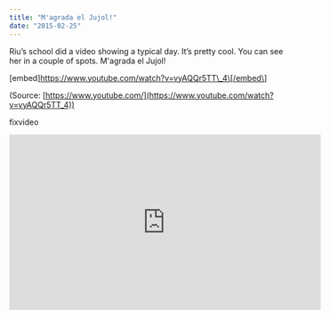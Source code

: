 ```yaml
---
title: "M'agrada el Jujol!"
date: "2015-02-25"
---
```


Riu’s school did a video showing a typical day. It’s pretty cool. You can see her in a couple of spots. M'agrada el Jujol!

\[embed\]https://www.youtube.com/watch?v=vyAQQr5TT\_4\[/embed\]

(Source: [https://www.youtube.com/](https://www.youtube.com/watch?v=vyAQQr5TT_4))

fixvideo

<iframe width="560" height="315" src="https://www.youtube.com/embed/vyAQQr5TT_4?si=ZUfCXkp_mTBp-YzX" title="YouTube video player" frameborder="0" allow="accelerometer; autoplay; clipboard-write; encrypted-media; gyroscope; picture-in-picture; web-share" referrerpolicy="strict-origin-when-cross-origin" allowfullscreen></iframe>
